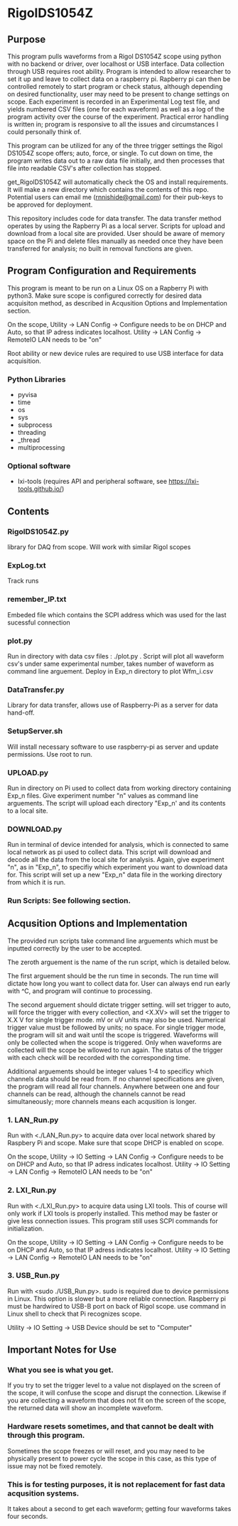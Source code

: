 # RigolDS1054Z


## Purpose
This program pulls waveforms from a Rigol DS1054Z scope using python with no backend or driver, over localhost or USB interface. Data collection through USB requires root ability. Program is intended to allow researcher to set it up and leave to collect data on a raspberry pi. Rapberry pi can then be controlled remotely to start program or check status, although depending on desired functionality, user may need to be present to change settings on scope. Each experiment is recorded in an Experimental Log test file, and yields numbered CSV files (one for each waveform) as well as a log of the program activity over the course of the experiment. Practical error handling is written in; program is responsive to all the issues and circumstances I could personally think of.

This program can be utilized for any of the three trigger settings the Rigol DS1054Z scope offers; auto, force, or single. To cut down on time, the program writes data out to a raw data file initially, and then processes that file into readable CSV's after collection has stopped. 

get_RigolDS1054Z will automatically check the OS and install requirements. It will make a new directory which contains the contents of this repo. Potential users can email me (rnnishide@gmail.com) for their pub-keys to be approved for deployment. 

This repository includes code for data transfer. The data transfer method operates by using the Rapberry Pi as a local server. Scripts for upload and download from a local site are provided. User should be aware of memory space on the Pi and delete files manually as needed once they have been transferred for analysis; no built in removal functions are given. 

## Program Configuration and Requirements
This program is meant to be run on a Linux OS on a Rapberry Pi with python3.
Make sure scope is configured correctly for desired data acquisiton method, as described in Acqusition Options and Implementation section.

On the scope, Utility -> LAN Config -> Configure needs to be on DHCP and Auto, so that IP adress indicates localhost.
Utility -> LAN Config -> RemoteIO LAN needs to be "on" 

Root ability or new device rules are required to use USB interface for data acquisition. 

### Python Libraries 
- pyvisa
- time
- os
- sys
- subprocess
- threading
- _thread
- multiprocessing

### Optional software
- lxi-tools (requires API and peripheral software, see https://lxi-tools.github.io/) 

## Contents
### RigolDS1054Z.py
library for DAQ from scope. Will work with similar Rigol scopes

### ExpLog.txt 
Track runs

### remember_IP.txt
Embeded file which contains the SCPI address which was used for the last sucessful connection
  
### plot.py
Run in directory with data csv files : ./plot.py <waveform number>. Script will plot all waveform csv's under same experimental number, takes number of waveform as command line arguement. Deploy in Exp_n directory to plot Wfm_i.csv

### DataTransfer.py
Library for data transfer, allows use of Raspberry-Pi as a server for data hand-off. 

### SetupServer.sh
Will install necessary software to use raspberry-pi as server and update permissions. Use root to run.

### UPLOAD.py
Run in directory on Pi used to collect data from working directory containing Exp_n files. Give experiment number "n" values as command line arguements. The script will upload each directory "Exp_n' and its contents to a local site. 

### DOWNLOAD.py
Run in terminal of device intended for analysis, which is connected to same local network as pi used to collect data. This script will download and decode all the data from the local site for analysis. Again, give experiment "n", as in "Exp_n", to specifiy which experiment you want to download data for. This script will set up a new "Exp_n" data file in the working directory from which it is run. 


### Run Scripts: See following section.

## Acqusition Options and Implementation

The provided run scripts take command line arguements which must be inputted correctly by the user to be accepted. 

The zeroth arguement is the name of the run script, which is detailed below. 

The first arguement should be the run time in seconds. The run time will dictate how long you want to collect data for. User can always end run early with ^C, and program will continue to processing. 

The second arguement should dictate trigger setting. <AUTO> will set trigger to auto, <FORCE> will force the trigger with every collection, and <X.XV> will set the trigger to X.X V for single trigger mode. mV or uV units may also be used. Numerical trigger value must be followed by units; no space. For single trigger mode, the program will sit and wait until the scope is triggered. Waveforms will only be collected when the scope is triggered. Only when waveforms are collected will the scope be wllowed to run again.  The status of the trigger with each check will be recorded with the corresponding time. 
  
Additional arguements should be integer values 1-4 to specificy which channels data should be read from. If no channel specifications are given, the program will read all four channels. Anywhere between one and four channels can be read, although the channels cannot be read simultaneously; more channels means each acqusition is longer. 

### 1.	LAN_Run.py
Run with <./LAN_Run.py> <RunTime> <TriggerSet> to acquire data over local network shared by Raspbery Pi and scope. Make sure that scope DHCP is enabled on scope. 

On the scope, Utility -> IO Setting -> LAN Config -> Configure needs to be on DHCP and Auto, so that IP adress indicates localhost.
Utility -> IO Setting -> LAN Config -> RemoteIO LAN needs to be "on" 

### 2.	LXI_Run.py
Run with <./LXI_Run.py> <RunTime> <TriggerSet> to acquire data using LXI tools. This of course will only work if LXI tools is properly installed. This method may be faster or give less connection issues. This program still uses SCPI commands for initialization. 

On the scope, Utility -> IO Setting -> LAN Config -> Configure needs to be on DHCP and Auto, so that IP adress indicates localhost.
Utility -> IO Setting -> LAN Config -> RemoteIO LAN needs to be "on" 

### 3. USB_Run.py
Run with <sudo ./USB_Run.py>. <RunTime> <TriggerSet> sudo is required due to device permissions in Linux. This option is slower but a more reliable connection. Raspberry pi must be hardwired to USB-B port on back of Rigol scope. use <lsusb> command in Linux shell to check that Pi recognizes scope. 

Utility -> IO Setting -> USB Device should be set to "Computer"


## Important Notes for Use

### What you see is what you get. 
If you try to set the trigger level to a value not displayed on the screen of the scope, it will confuse the scope and disrupt the connection. Likewise if you are collecting a waveform that does not fit on the screen of the scope, the returned data will show an incomplete waveform. 

### Hardware resets sometimes, and that cannot be dealt with through this program. 
Sometimes the scope freezes or will reset, and you may need to be physically present to power cycle the scope in this case, as this type of issue may not be fixed remotely. 

### This is for testing purposes, it is not replacement for fast data acqusition systems.
It takes about a second to get each waveform; getting four waveforms takes four seconds. 

